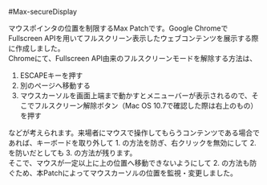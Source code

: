 #Max-secureDisplay

マウスポインタの位置を制限するMax Patchです。Google ChromeでFullscreen APIを用いてフルスクリーン表示したウェブコンテンツを展示する際に作成しました。    
Chromeにて、Fullscreen API由来のフルスクリーンモードを解除する方法は、

1. ESCAPEキーを押す
2. 別のページへ移動する
3. マウスカーソルを画面上端まで動かすとメニューバーが表示されるので、そこでフルスクリーン解除ボタン（Mac OS 10.7で確認した際は右上のもの）を押す

などが考えられます。来場者にマウスで操作してもらうコンテンツである場合であれば、キーボードを取り外して 1. の方法を防ぎ、右クリックを無効にして 2. を防いだとしても 3. の方法が残ります。    
そこで、マウスが一定以上に上の位置へ移動できないようにして 2. の方法も防ぐため、本Patchによってマウスカーソルの位置を監視・変更しました。